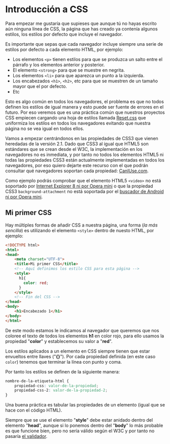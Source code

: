 # Introducción a CSS

Para empezar me gustaría que supieses que aunque tú no hayas escrito aún ninguna línea de CSS, la página que has creado ya contenía algunos estilos, los estilos por defecto que incluye el navegador.

Es importante que sepas que cada navegador incluye siempre una serie de estilos por defecto a cada elemento HTML, por ejemplo:

* Los elementos `<p>` tienen estilos para que se produzca un salto entre el párrafo y los elementos anterior y posterior.
* El elemento `<strong>` para que se muestre en negrita.
* Los elementos `<li>` para que aparezca un punto a la izquierda.
* Los encabezados `<h1>`, `<h2>`, etc para que se muestren de un tamaño mayor que el por defecto.
* Etc

Esto es algo común en todos los navegadores, el problema es que no todos definen los estilos de igual manera y esto puede ser fuente de errores en el futuro. Por eso veremos que es una práctica común que nuestros proyectos CSS empiecen cargando una hoja de estilos llamada [Reset.css](http://meyerweb.com/eric/tools/css/reset/) que uniformiza los estilos en todos los navegadores evitando que nuestra página no se vea igual en todos ellos.

Vamos a empezar centrándonos en las propiedades de CSS3 que vienen heredadas de la versión 2.1. Dado que CSS3 al igual que HTML5 son estándares que se crean desde el W3C, la implementación en los navegadores no es inmediata, y por tanto no todos los elementos HTML5 ni todas las propiedades CSS3 están actualmente implementadas en todos los navegadores, por eso quiero dejarte este recurso con el que podrán consultar qué navegadores soportan cada propiedad: [CanIUse.com](http://caniuse.com/).

Como ejemplo podrás comprobar que el elemento HTML5 `<video>` no está soportado por [Internet Explorer 8 ni por Opera mini](http://caniuse.com/#search=video) o que la propiedad CSS3 `background-attachment` no está soportada por el [buscador de Android ni por Opera mini](http://caniuse.com/#feat=background-attachment).

## Mi primer CSS

Hay múltiples formas de añadir CSS a nuestra página, una forma (*la más sencilla*) es utilizando el elemento `<style>` dentro de nuesto HTML, por ejemplo:

```html
<!DOCTYPE html>
<html>
<head>
    <meta charset="UTF-8">
    <title>Mi primer CSS</title>
    <!-- Aquí definimos los estilo CSS para esta página -->
    <style>
      h1{
        color: red;
      }
    </style>
    <!-- Fin del CSS -->
</head>
<body>
    <h1>Encabezado 1</h1>
</body>
</html>
```

De este modo estamos le indicamos al navegador que queremos que nos coloree el texto de todos los elementos **h1** en color rojo, para ello usamos la propiedad "**color**" y establecemos su valor a "**red**".

Los estilos aplicados a un elemento en CSS siempre tienen que estar envueltos entre llaves \("**{}**"\). Por cada propiedad definida \(en este caso `color`\) tenemos que terminar la línea con punto y coma.

Por tanto los estilos se definen de la siguiente manera:
```css
nombre-de-la-etiqueta-html {
    propiedad-css: valor-de-la-propiedad;
    propiedad-css-2: valor-de-la-propiedad-2;
}
```

Una buena práctica es tabular las propiedades de un elemento (igual que se hace con el código HTML).

Siempre que se use el elemento "**style**" debe estar anidado dentro del elemento "**head**", aunque si lo ponemos dentro del "**body**" lo más probable es que funcione bien, pero no sería válido según el W3C y por tanto no pasaría [el validador](https://validator.w3.org/nu/#textarea).

